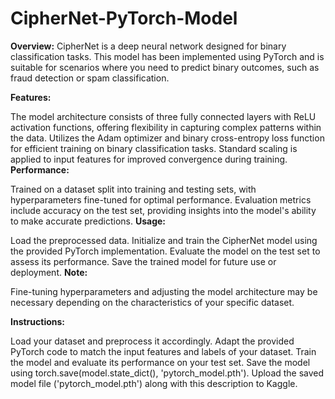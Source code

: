 # CipherNet-PyTorch-Model
**Overview:**
CipherNet is a deep neural network designed for binary classification tasks. This model has been implemented using PyTorch and is suitable for scenarios where you need to predict binary outcomes, such as fraud detection or spam classification.

**Features:**

The model architecture consists of three fully connected layers with ReLU activation functions, offering flexibility in capturing complex patterns within the data.
Utilizes the Adam optimizer and binary cross-entropy loss function for efficient training on binary classification tasks.
Standard scaling is applied to input features for improved convergence during training.
**Performance:**

Trained on a dataset split into training and testing sets, with hyperparameters fine-tuned for optimal performance.
Evaluation metrics include accuracy on the test set, providing insights into the model's ability to make accurate predictions.
**Usage:**

Load the preprocessed data.
Initialize and train the CipherNet model using the provided PyTorch implementation.
Evaluate the model on the test set to assess its performance.
Save the trained model for future use or deployment.
**Note:**

Fine-tuning hyperparameters and adjusting the model architecture may be necessary depending on the characteristics of your specific dataset.

**Instructions:**

Load your dataset and preprocess it accordingly.
Adapt the provided PyTorch code to match the input features and labels of your dataset.
Train the model and evaluate its performance on your test set.
Save the model using torch.save(model.state_dict(), 'pytorch_model.pth').
Upload the saved model file ('pytorch_model.pth') along with this description to Kaggle.
